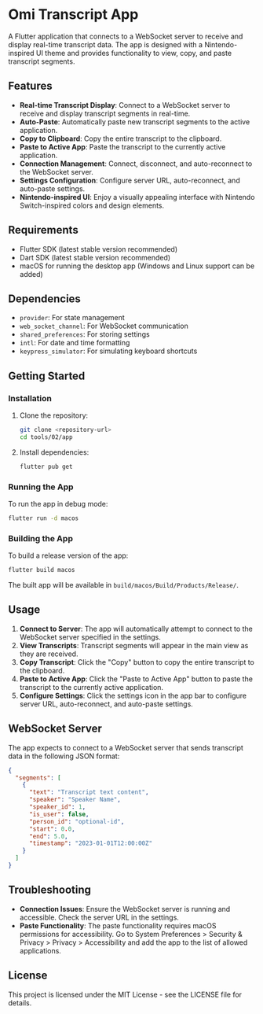 # Omi Transcript App

A Flutter application that connects to a WebSocket server to receive and display real-time transcript data. The app is designed with a Nintendo-inspired UI theme and provides functionality to view, copy, and paste transcript segments.

## Features

- **Real-time Transcript Display**: Connect to a WebSocket server to receive and display transcript segments in real-time.
- **Auto-Paste**: Automatically paste new transcript segments to the active application.
- **Copy to Clipboard**: Copy the entire transcript to the clipboard.
- **Paste to Active App**: Paste the transcript to the currently active application.
- **Connection Management**: Connect, disconnect, and auto-reconnect to the WebSocket server.
- **Settings Configuration**: Configure server URL, auto-reconnect, and auto-paste settings.
- **Nintendo-inspired UI**: Enjoy a visually appealing interface with Nintendo Switch-inspired colors and design elements.

## Requirements

- Flutter SDK (latest stable version recommended)
- Dart SDK (latest stable version recommended)
- macOS for running the desktop app (Windows and Linux support can be added)

## Dependencies

- `provider`: For state management
- `web_socket_channel`: For WebSocket communication
- `shared_preferences`: For storing settings
- `intl`: For date and time formatting
- `keypress_simulator`: For simulating keyboard shortcuts

## Getting Started

### Installation

1. Clone the repository:
   ```bash
   git clone <repository-url>
   cd tools/02/app
   ```

2. Install dependencies:
   ```bash
   flutter pub get
   ```

### Running the App

To run the app in debug mode:

```bash
flutter run -d macos
```

### Building the App

To build a release version of the app:

```bash
flutter build macos
```

The built app will be available in `build/macos/Build/Products/Release/`.

## Usage

1. **Connect to Server**: The app will automatically attempt to connect to the WebSocket server specified in the settings.
2. **View Transcripts**: Transcript segments will appear in the main view as they are received.
3. **Copy Transcript**: Click the "Copy" button to copy the entire transcript to the clipboard.
4. **Paste to Active App**: Click the "Paste to Active App" button to paste the transcript to the currently active application.
5. **Configure Settings**: Click the settings icon in the app bar to configure server URL, auto-reconnect, and auto-paste settings.

## WebSocket Server

The app expects to connect to a WebSocket server that sends transcript data in the following JSON format:

```json
{
  "segments": [
    {
      "text": "Transcript text content",
      "speaker": "Speaker Name",
      "speaker_id": 1,
      "is_user": false,
      "person_id": "optional-id",
      "start": 0.0,
      "end": 5.0,
      "timestamp": "2023-01-01T12:00:00Z"
    }
  ]
}
```

## Troubleshooting

- **Connection Issues**: Ensure the WebSocket server is running and accessible. Check the server URL in the settings.
- **Paste Functionality**: The paste functionality requires macOS permissions for accessibility. Go to System Preferences > Security & Privacy > Privacy > Accessibility and add the app to the list of allowed applications.

## License

This project is licensed under the MIT License - see the LICENSE file for details.
